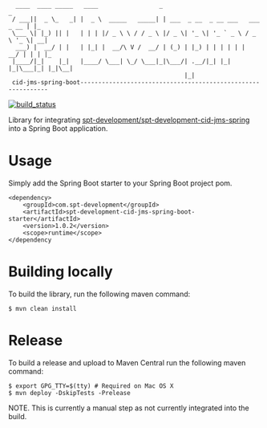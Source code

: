 ````
  ____  ____ _____   ____                 _                                  _   
 / ___||  _ \_   _| |  _ \  _____   _____| | ___  _ __  _ __ ___   ___ _ __ | |_ 
 \___ \| |_) || |   | | | |/ _ \ \ / / _ \ |/ _ \| '_ \| '_ ` _ \ / _ \ '_ \| __|
  ___) |  __/ | |   | |_| |  __/\ V /  __/ | (_) | |_) | | | | | |  __/ | | | |_ 
 |____/|_|    |_|   |____/ \___| \_/ \___|_|\___/| .__/|_| |_| |_|\___|_| |_|\__|
                                                 |_|                                           
 cid-jms-spring-boot-------------------------------------------------------------
````

[![build_status](https://travis-ci.com/spt-development/spt-development-cid-jms-spring-boot.svg?branch=main)](https://travis-ci.com/spt-development/spt-development-cid-jms-spring-boot)

Library for integrating 
[spt-development/spt-development-cid-jms-spring](https://github.com/spt-development/spt-development-cid-jms-spring) 
into a Spring Boot application.

Usage
=====

Simply add the Spring Boot starter to your Spring Boot project pom.

    <dependency>
        <groupId>com.spt-development</groupId>
        <artifactId>spt-development-cid-jms-spring-boot-starter</artifactId>
        <version>1.0.2</version>
        <scope>runtime</scope>
    </dependency

Building locally
================

To build the library, run the following maven command:

    $ mvn clean install

Release
=======

To build a release and upload to Maven Central run the following maven command:

    $ export GPG_TTY=$(tty) # Required on Mac OS X
    $ mvn deploy -DskipTests -Prelease

NOTE. This is currently a manual step as not currently integrated into the build.